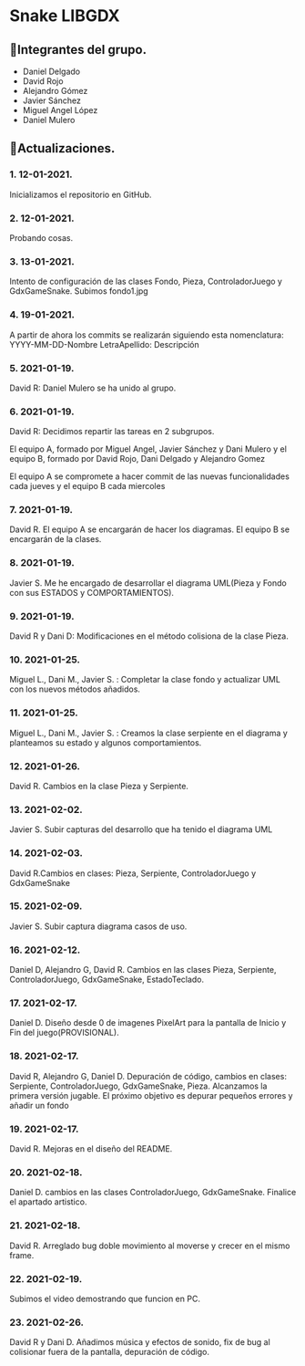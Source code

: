 # Snake LIBGDX

## 🔴Integrantes del grupo.

<ul>
<li>Daniel Delgado</li>
<li>David Rojo</li>
<li>Alejandro Gómez</li>
<li>Javier Sánchez</li>
<li>Miguel Angel López</li>
<li>Daniel Mulero</li>
</ul>

## 🔴Actualizaciones.


### 1. 12-01-2021.
Inicializamos el repositorio en GitHub.
### 2. 12-01-2021. 
Probando cosas.
### 3. 13-01-2021. 
Intento de configuración de las clases Fondo, Pieza, ControladorJuego y GdxGameSnake. Subimos fondo1.jpg
### 4. 19-01-2021. 
A partir de ahora los commits se realizarán siguiendo esta nomenclatura: YYYY-MM-DD-Nombre LetraApellido: Descripción
### 5. 2021-01-19. 
David R: Daniel Mulero se ha unido al grupo.
### 6. 2021-01-19. 
David R: Decidimos repartir las tareas en 2 subgrupos.

El equipo A, formado por Miguel Angel, Javier Sánchez y Dani Mulero y el equipo B, formado por David Rojo, Dani Delgado y Alejandro Gomez

El equipo A se compromete a hacer commit de las nuevas funcionalidades cada jueves y el equipo B cada miercoles
### 7. 2021-01-19.  
David R. El equipo A se encargarán de hacer los diagramas. El equipo B se encargarán de la clases.
### 8. 2021-01-19. 
Javier S. Me he encargado de desarrollar el diagrama UML(Pieza y Fondo con sus ESTADOS y COMPORTAMIENTOS).
### 9. 2021-01-19. 
David R y Dani D: Modificaciones en el método colisiona de la clase Pieza.
### 10. 2021-01-25. 
Miguel L., Dani M., Javier S. : Completar la clase fondo y actualizar UML con los nuevos métodos añadidos.
### 11. 2021-01-25. 
Miguel L., Dani M., Javier S. : Creamos la clase serpiente en el diagrama y planteamos su estado y algunos comportamientos.
### 12. 2021-01-26. 
David R. Cambios en la clase Pieza y Serpiente.
### 13. 2021-02-02. 
Javier S. Subir capturas del desarrollo que ha tenido el diagrama UML
### 14. 2021-02-03. 
David R.Cambios en clases: Pieza, Serpiente, ControladorJuego y GdxGameSnake
### 15. 2021-02-09. 
Javier S. Subir captura diagrama casos de uso.
### 16. 2021-02-12. 
Daniel D, Alejandro G, David R. Cambios en las clases Pieza, Serpiente, ControladorJuego, GdxGameSnake, EstadoTeclado.
### 17. 2021-02-17. 
Daniel D. Diseño desde 0 de imagenes PixelArt para la pantalla de Inicio y Fin del juego(PROVISIONAL).
### 18. 2021-02-17. 
David R, Alejandro G, Daniel D. Depuración de código, cambios en clases: Serpiente, ControladorJuego, GdxGameSnake, Pieza. Alcanzamos la primera versión jugable. El próximo objetivo es depurar pequeños errores y añadir un fondo
### 19. 2021-02-17. 
David R. Mejoras en el diseño del README.
### 20. 2021-02-18. 
Daniel D. cambios en las clases ControladorJuego, GdxGameSnake. Finalice el apartado artistico.
### 21. 2021-02-18. 
David R. Arreglado bug doble movimiento al moverse y crecer en el mismo frame.
### 22. 2021-02-19. 
Subimos el video demostrando que funcion en PC.
### 23. 2021-02-26. 
David R y Dani D. Añadimos música y efectos de sonido, fix de bug al colisionar fuera de la pantalla, depuración de código.


